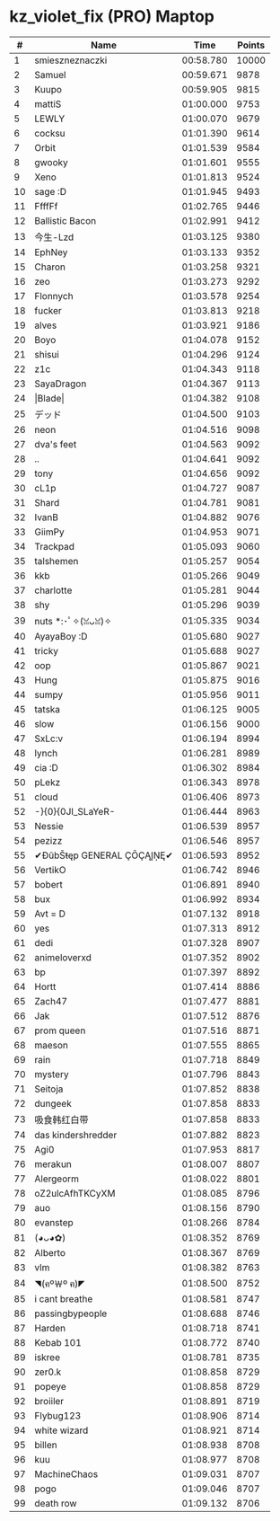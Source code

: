# kz_violet_fix (PRO) Maptop

|  # | Name | Time | Points |
|-------------- | -------------- | -------------- | -------------- | 
| 1 | smieszneznaczki | 00:58.780 | 10000 | 
| 2 | Samuel | 00:59.671 | 9878 | 
| 3 | Kuupo | 00:59.905 | 9815 | 
| 4 | mattiS | 01:00.000 | 9753 | 
| 5 | LEWLY | 01:00.070 | 9679 | 
| 6 | cocksu | 01:01.390 | 9614 | 
| 7 | Orbit | 01:01.539 | 9584 | 
| 8 | gwooky | 01:01.601 | 9555 | 
| 9 | Xeno | 01:01.813 | 9524 | 
| 10 | sage :D | 01:01.945 | 9493 | 
| 11 | FfffFf | 01:02.765 | 9446 | 
| 12 | Ballistic Bacon | 01:02.991 | 9412 | 
| 13 | 今生-Lzd | 01:03.125 | 9380 | 
| 14 | EphNey | 01:03.133 | 9352 | 
| 15 | Charon | 01:03.258 | 9321 | 
| 16 | zeo | 01:03.273 | 9292 | 
| 17 | Flonnych | 01:03.578 | 9254 | 
| 18 | fucker | 01:03.813 | 9218 | 
| 19 | alves | 01:03.921 | 9186 | 
| 20 | Boyo | 01:04.078 | 9152 | 
| 21 | shisui | 01:04.296 | 9124 | 
| 22 | z1c | 01:04.343 | 9118 | 
| 23 | SayaDragon | 01:04.367 | 9113 | 
| 24 | \|Blade\| | 01:04.382 | 9108 | 
| 25 | デッド | 01:04.500 | 9103 | 
| 26 | neon | 01:04.516 | 9098 | 
| 27 | dva's feet | 01:04.563 | 9092 | 
| 28 | .. | 01:04.641 | 9092 | 
| 29 | tony | 01:04.656 | 9092 | 
| 30 | cL1p | 01:04.727 | 9087 | 
| 31 | Shard | 01:04.781 | 9081 | 
| 32 | IvanB | 01:04.882 | 9076 | 
| 33 | GiimPy | 01:04.953 | 9071 | 
| 34 | Trackpad | 01:05.093 | 9060 | 
| 35 | talshemen | 01:05.257 | 9054 | 
| 36 | kkb | 01:05.266 | 9049 | 
| 37 | charlotte | 01:05.281 | 9044 | 
| 38 | shy | 01:05.296 | 9039 | 
| 39 | nuts *:･ﾟ✧(ꈍᴗꈍ)✧ | 01:05.335 | 9034 | 
| 40 | AyayaBoy :D | 01:05.680 | 9027 | 
| 41 | tricky | 01:05.688 | 9027 | 
| 42 | oop | 01:05.867 | 9021 | 
| 43 | Hung | 01:05.875 | 9016 | 
| 44 | sumpy | 01:05.956 | 9011 | 
| 45 | tatska | 01:06.125 | 9005 | 
| 46 | slow | 01:06.156 | 9000 | 
| 47 | SxLc:v | 01:06.194 | 8994 | 
| 48 | lynch | 01:06.281 | 8989 | 
| 49 | cia :D | 01:06.302 | 8984 | 
| 50 | pLekz | 01:06.343 | 8978 | 
| 51 | cloud | 01:06.406 | 8973 | 
| 52 | -}{0}{0JI_SLaYeR- | 01:06.444 | 8963 | 
| 53 | Nessie | 01:06.539 | 8957 | 
| 54 | pezizz | 01:06.546 | 8957 | 
| 55 | ✔ĐûbŠŧęp GENERAL ÇŌÇĄĮŅĘ✔ | 01:06.593 | 8952 | 
| 56 | VertikO | 01:06.742 | 8946 | 
| 57 | bobert | 01:06.891 | 8940 | 
| 58 | bux | 01:06.992 | 8934 | 
| 59 | Avt = D | 01:07.132 | 8918 | 
| 60 | yes | 01:07.313 | 8912 | 
| 61 | dedi | 01:07.328 | 8907 | 
| 62 | animeloverxd | 01:07.352 | 8902 | 
| 63 | bp | 01:07.397 | 8892 | 
| 64 | Hortt | 01:07.414 | 8886 | 
| 65 | Zach47 | 01:07.477 | 8881 | 
| 66 | Jak | 01:07.512 | 8876 | 
| 67 | prom queen | 01:07.516 | 8871 | 
| 68 | maeson | 01:07.555 | 8865 | 
| 69 | rain | 01:07.718 | 8849 | 
| 70 | mystery | 01:07.796 | 8843 | 
| 71 | Seitoja | 01:07.852 | 8838 | 
| 72 | dungeek | 01:07.858 | 8833 | 
| 73 | 吸食韩红白带 | 01:07.858 | 8833 | 
| 74 | das kindershredder | 01:07.882 | 8823 | 
| 75 | Agi0 | 01:07.953 | 8817 | 
| 76 | merakun | 01:08.007 | 8807 | 
| 77 | Alergeorm | 01:08.022 | 8801 | 
| 78 | oZ2ulcAfhTKCyXM | 01:08.085 | 8796 | 
| 79 | auo | 01:08.156 | 8790 | 
| 80 | evanstep | 01:08.266 | 8784 | 
| 81 | (◕ᴗ◕✿) | 01:08.352 | 8769 | 
| 82 | Alberto | 01:08.367 | 8769 | 
| 83 | vlm | 01:08.382 | 8763 | 
| 84 | ◥(ฅº￦º ฅ)◤ | 01:08.500 | 8752 | 
| 85 | i cant breathe | 01:08.581 | 8747 | 
| 86 | passingbypeople | 01:08.688 | 8746 | 
| 87 | Harden | 01:08.718 | 8741 | 
| 88 | Kebab 101 | 01:08.772 | 8740 | 
| 89 | iskree | 01:08.781 | 8735 | 
| 90 | zer0.k | 01:08.858 | 8729 | 
| 91 | popeye | 01:08.858 | 8729 | 
| 92 | broiiler | 01:08.891 | 8719 | 
| 93 | Flybug123 | 01:08.906 | 8714 | 
| 94 | white wizard | 01:08.921 | 8714 | 
| 95 | billen | 01:08.938 | 8708 | 
| 96 | kuu | 01:08.977 | 8708 | 
| 97 | MachineChaos | 01:09.031 | 8707 | 
| 98 | pogo | 01:09.046 | 8707 | 
| 99 | death row | 01:09.132 | 8706 | 

